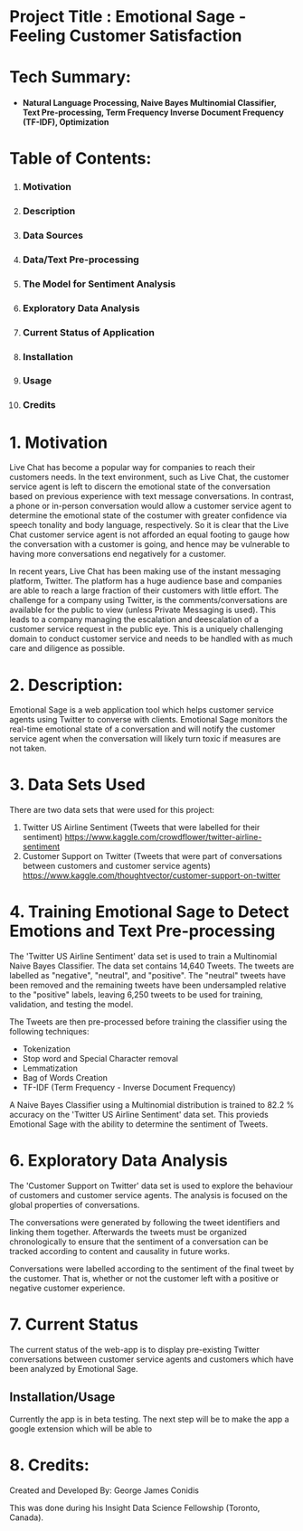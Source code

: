 # Project Title : Emotional Sage - Feeling Customer Satisfaction

# Tech Summary:
* #### **Natural Language Processing, Naive Bayes Multinomial Classifier, Text Pre-processing, Term Frequency Inverse Document Frequency (TF-IDF), Optimization**

# Table of Contents:
1. ### Motivation
2. ### Description
3. ### Data Sources
4. ### Data/Text Pre-processing
5. ### The Model for Sentiment Analysis
6. ### Exploratory Data Analysis
7. ### Current Status of Application
3. ### Installation
4. ### Usage
5. ### Credits


# 1. Motivation

Live Chat has become a popular way for companies to reach their customers needs. In the text environment, such as Live Chat, the customer service agent is left to discern the emotional state of the conversation based on previous experience with text message conversations. In contrast, a phone or in-person conversation would allow a customer service agent to determine the emotional state of the costumer with greater confidence via speech tonality and body language, respectively. So it is clear that the Live Chat customer service agent is not afforded an equal footing to gauge how the conversation with a customer is going, and hence may be vulnerable to having more conversations end negatively for a customer.

In recent years, Live Chat has been making use of the instant messaging platform, Twitter. The platform has a huge audience base and companies are able to reach a large fraction of their customers with little effort. The challenge for a company using Twitter, is the comments/conversations are available for the public to view (unless Private Messaging is used). This leads to a company managing the escalation and deescalation of a customer service request in the public eye. This is a uniquely challenging domain to conduct customer service and needs to be handled with as much care and diligence as possible.

# 2. Description:

Emotional Sage is a web application tool which helps customer service agents using Twitter to converse with clients. Emotional Sage monitors the real-time emotional state of a conversation and will notify the customer service agent when the conversation will likely turn toxic if measures are not taken.

# 3. Data Sets Used

There are two data sets that were used for this project:
1. Twitter US Airline Sentiment (Tweets that were labelled for their sentiment)
https://www.kaggle.com/crowdflower/twitter-airline-sentiment
2. Customer Support on Twitter (Tweets that were part of conversations between customers and customer service agents)
 https://www.kaggle.com/thoughtvector/customer-support-on-twitter

# 4. Training Emotional Sage to Detect Emotions and Text Pre-processing

The 'Twitter US Airline Sentiment' data set is used to train a Multinomial Naive Bayes Classifier. The data set contains 14,640 Tweets. The tweets are labelled as "negative", "neutral", and "positive". The "neutral" tweets have been removed and the remaining tweets have been undersampled relative to the "positive" labels, leaving 6,250 tweets to be used for training, validation, and testing the model.

The Tweets are then pre-processed before training the classifier using the following techniques:
* Tokenization
* Stop word and Special Character removal
* Lemmatization
* Bag of Words Creation
* TF-IDF (Term Frequency - Inverse Document Frequency)

A Naive Bayes Classifier using a Multinomial distribution is trained to 82.2 % accuracy on the 'Twitter US Airline Sentiment' data set. This provieds Emotional Sage with the ability to determine the sentiment of Tweets.

# 6. Exploratory Data Analysis

The 'Customer Support on Twitter' data set is used to explore the behaviour of customers and customer service agents. The analysis is focused on the global properties of conversations.

The conversations were generated by following the tweet identifiers and linking them together. Afterwards the tweets must be organized chronologically to ensure that the sentiment of a conversation can be tracked according to content and causality in future works.

Conversations were labelled according to the sentiment of the final tweet by the customer. That is, whether or not the customer left with a positive or negative customer experience.

# 7. Current Status

The current status of the web-app is to display pre-existing Twitter conversations between customer service agents and customers which have been analyzed by Emotional Sage.

## Installation/Usage

Currently the app is in beta testing. The next step will be to make the app a google extension which will be able to


# 8. Credits:

Created and Developed By: George James Conidis

This was done during his Insight Data Science Fellowship (Toronto, Canada).
